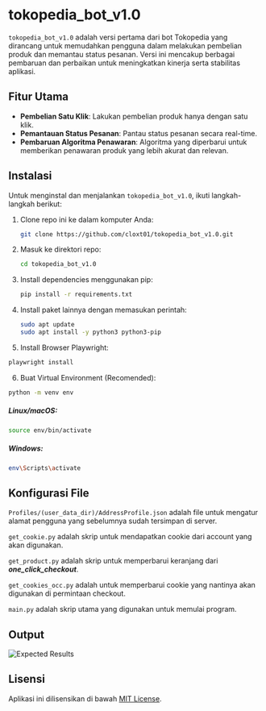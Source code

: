 # tokopedia_bot_v1.0

`tokopedia_bot_v1.0` adalah versi pertama dari bot Tokopedia yang dirancang untuk memudahkan pengguna dalam melakukan pembelian produk dan memantau status pesanan. Versi ini mencakup berbagai pembaruan dan perbaikan untuk meningkatkan kinerja serta stabilitas aplikasi.

## Fitur Utama

- **Pembelian Satu Klik**: Lakukan pembelian produk hanya dengan satu klik.
- **Pemantauan Status Pesanan**: Pantau status pesanan secara real-time.
- **Pembaruan Algoritma Penawaran**: Algoritma yang diperbarui untuk memberikan penawaran produk yang lebih akurat dan relevan.

## Instalasi

Untuk menginstal dan menjalankan `tokopedia_bot_v1.0`, ikuti langkah-langkah berikut:

1. Clone repo ini ke dalam komputer Anda:

    ```bash
    git clone https://github.com/cloxt01/tokopedia_bot_v1.0.git
    ```

2. Masuk ke direktori repo:

    ```bash
    cd tokopedia_bot_v1.0
    ```

3. Install dependencies menggunakan pip:

    ```bash
    pip install -r requirements.txt
    ```

4. Install paket lainnya dengan memasukan perintah:

   ```bash
   sudo apt update
   sudo apt install -y python3 python3-pip
   ```

5. Install Browser Playwright:
   
  ```bash
  playwright install
  ```

6. Buat Virtual Environment (Recomended):

  ```bash
  python -m venv env
  ```
  
  ##### Linux/macOS:
  
  ```bash
  source env/bin/activate
  ```
  ##### Windows:
  
  ```bash
  env\Scripts\activate
  ```

## Konfigurasi File

`Profiles/(user_data_dir)/AddressProfile.json` adalah file untuk mengatur alamat pengguna yang sebelumnya sudah tersimpan di server.

`get_cookie.py` adalah skrip untuk mendapatkan cookie dari account yang akan digunakan.

`get_product.py` adalah skrip untuk memperbarui keranjang dari ***one_click_checkout***.

`get_cookies_occ.py` adalah untuk memperbarui cookie yang nantinya akan digunakan di permintaan checkout.

`main.py` adalah skrip utama yang digunakan untuk memulai program.

## Output
![Expected Results](https://drive.google.com/uc?export=view&id=1E8tTBcPxPaWs0FRbQMT66qjdFa414e-b)

## Lisensi

Aplikasi ini dilisensikan di bawah [MIT License](LICENSE).
